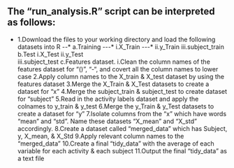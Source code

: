## The “run_analysis.R” script can be interpreted as follows:

- 1.Download the files to your working directory and load the following datasets into R
	--* a.Training
		---* i.X_Train
		---* ii.y_Train
		iii.subject_train
	b.Test
		i.X_Test
		ii.y_Test  
		iii.subject_test
	c.Features dataset. 
		i.Clean the column names of the features dataset for “()”, “-“, and covert all the column names to lower case 
2.Apply column names to the X_train & X_test dataset by using the features dataset
3.Merge the X_Train & X_Test datasets to create a dataset for “x”
4.Merge the subject_train & subject_test to create dataset for “subject”
5.Read in the activity labels dataset and apply the colnames to y_train & y_test
6.Merge the y_Train & y_Test datasets to create a dataset for “y”
7.Isolate columns from the “x” which have words “mean” and “std”. Name these datasets “X_mean” and “X_std” accordingly.
8.Create a dataset called “merged_data” which has Subject, y, X_mean, & X_Std
9.Apply relevant column names to the “merged_data”
10.Create a final “tidy_data” with the average of each variable for each activity & each subject
11.Output the final “tidy_data” as a text file
